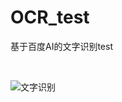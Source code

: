 # OCR_test
基于百度AI的文字识别test

</br>

![文字识别](https://upload-images.jianshu.io/upload_images/9140378-d82f6a0ac1d24117.gif?imageMogr2/auto-orient/strip%7CimageView2/2/w/280)
